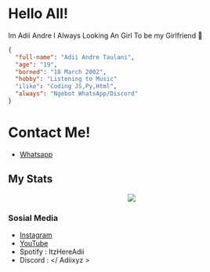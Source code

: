 # Hello All!

Im Adii Andre
I Always Looking An Girl To be my Girlfriend 🙂

```json
{
  "full-name": "Adii Andre Taulani",
  "age": "19",
  "borned": "18 March 2002",
  "hobby": "Listening to Music"
  "ilike": "Coding JS,Py,Html",
  "always": "Ngebot WhatsApp/Discord"
}
```
# Contact Me!
- [Whatsapp](https://wa.me/60199782326)

## My Stats
<p align="center"><a href="https://github.com/Adiixyz"><img src="https://github-readme-stats.vercel.app/api?username=Adiixyz&show_icons=true&theme=radical"></a></p>

### Sosial Media
- [Instagram](https://instagram.com/adiistah)
- [YouTube](https://youtube.com/adiination)
- Spotify : ItzHereAdii
- Discord : </ Adiixyz >
